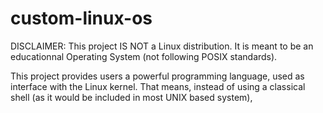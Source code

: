# custom-linux-os

DISCLAIMER: This project IS NOT a Linux distribution. It is meant to be an educationnal Operating System (not following POSIX standards).


This project provides users a powerful programming language, used as interface with the Linux kernel.
That means, instead of using a classical shell (as it would be included in most UNIX based system), 
